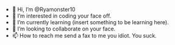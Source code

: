 - 👋 Hi, I’m @Ryamonster10
- 👀 I’m interested in coding your face off.
- 🌱 I’m currently learning (insert something to be learning here).
- 💞️ I’m looking to collaborate on your face.
- 📫 How to reach me send a fax to me you idiot.
You suck.
